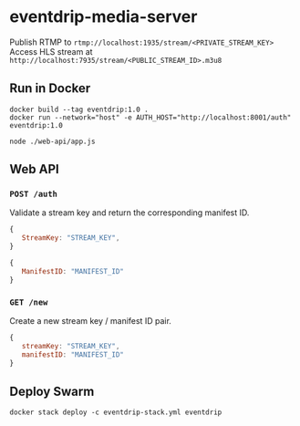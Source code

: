 # eventdrip-media-server

Publish RTMP to `rtmp://localhost:1935/stream/<PRIVATE_STREAM_KEY>`
Access HLS stream at `http://localhost:7935/stream/<PUBLIC_STREAM_ID>.m3u8`

## Run in Docker
```
docker build --tag eventdrip:1.0 .
docker run --network="host" -e AUTH_HOST="http://localhost:8001/auth" eventdrip:1.0
```
```
node ./web-api/app.js
```

## Web API

### `POST /auth`
Validate a stream key and return the corresponding manifest ID.
```javascript
{
   StreamKey: "STREAM_KEY",
}
```
```javascript
{
   ManifestID: "MANIFEST_ID"
}
```

### `GET /new`
Create a new stream key / manifest ID pair.
```javascript
{
   streamKey: "STREAM_KEY",
   manifestID: "MANIFEST_ID"
}
```

## Deploy Swarm
```
docker stack deploy -c eventdrip-stack.yml eventdrip
```
